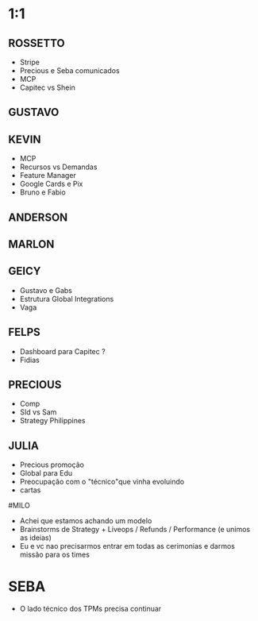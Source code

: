 
# 1:1

## ROSSETTO
- Stripe 
- Precious e Seba comunicados
- MCP
- Capitec vs Shein
  
## GUSTAVO

## KEVIN  
- MCP
- Recursos vs Demandas
- Feature Manager
- Google Cards e Pix
- Bruno e Fabio

## ANDERSON

## MARLON

## GEICY  
- Gustavo e Gabs
- Estrutura Global Integrations
- Vaga

## FELPS
- Dashboard para Capitec ?
- Fidias

## PRECIOUS
- Comp
- SId vs Sam
- Strategy Philippines

## JULIA
- Precious promoção
- Global para Edu
- Preocupação com o "técnico"que vinha evoluindo
- cartas

#MILO
- Achei que estamos achando um modelo
- Brainstorms de Strategy + Liveops / Refunds / Performance (e unimos as ideias)
- Eu e vc nao precisarmos entrar em todas as cerimonias e darmos missão para os times

# SEBA
- O lado técnico dos TPMs precisa continuar
  

